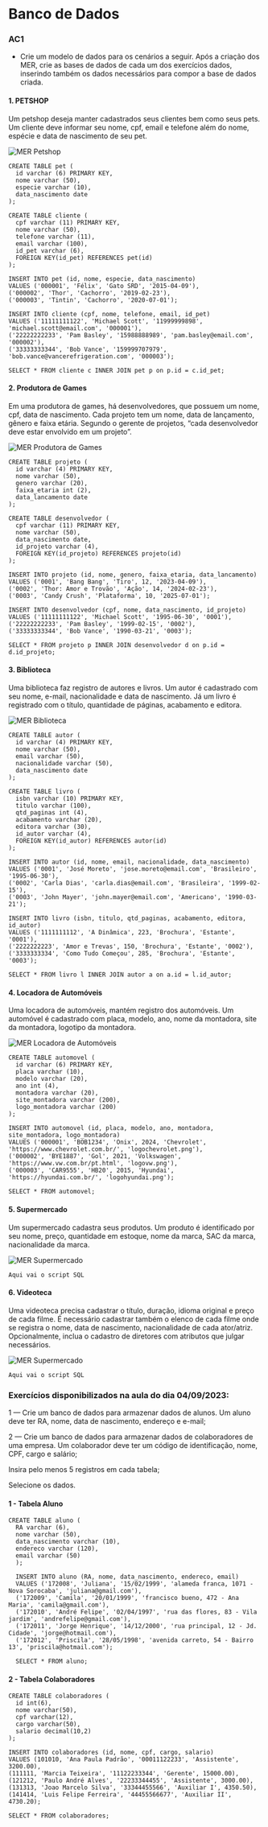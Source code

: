 # Banco de Dados

### AC1
- Crie um modelo de dados para os cenários a seguir. Após a criação dos MER, crie as bases de dados de cada um dos exercícios dados, inserindo também os dados necessários para compor a base de dados criada.


#### 1. PETSHOP
Um petshop deseja manter cadastrados seus clientes bem como seus pets. Um cliente deve informar seu nome, cpf, email e telefone além do nome, espécie e data de nascimento de seu pet.

![MER Petshop](img_MER/MER_petshop.png)

```
CREATE TABLE pet (
  id varchar (6) PRIMARY KEY,
  nome varchar (50),
  especie varchar (10),
  data_nascimento date
);
  
CREATE TABLE cliente (
  cpf varchar (11) PRIMARY KEY,
  nome varchar (50),
  telefone varchar (11),
  email varchar (100),
  id_pet varchar (6),
  FOREIGN KEY(id_pet) REFERENCES pet(id)
);
  
INSERT INTO pet (id, nome, especie, data_nascimento) 
VALUES ('000001', 'Félix', 'Gato SRD', '2015-04-09'),
('000002', 'Thor', 'Cachorro', '2019-02-23'),
('000003', 'Tintin', 'Cachorro', '2020-07-01');
  
INSERT INTO cliente (cpf, nome, telefone, email, id_pet) 
VALUES ('11111111122', 'Michael Scott', '11999999898', 'michael.scott@email.com', '000001'),
('22222222233', 'Pam Basley', '15988888989', 'pam.basley@email.com', '000002'),
('33333333344', 'Bob Vance', '159999707979', 'bob.vance@vancerefrigeration.com', '000003');
  
SELECT * FROM cliente c INNER JOIN pet p on p.id = c.id_pet;
```

#### 2. Produtora de Games
Em uma produtora de games, há desenvolvedores, que possuem um nome, cpf, data de nascimento. Cada projeto tem um nome, data de lançamento, gênero e faixa etária. Segundo o gerente de projetos, “cada desenvolvedor deve estar envolvido em um projeto”.

![MER Produtora de Games](img_MER/MER_produtora_games.png)

```
CREATE TABLE projeto (
  id varchar (4) PRIMARY KEY,
  nome varchar (50),
  genero varchar (20),
  faixa_etaria int (2),
  data_lancamento date
);

CREATE TABLE desenvolvedor (
  cpf varchar (11) PRIMARY KEY,
  nome varchar (50),
  data_nascimento date,
  id_projeto varchar (4),
  FOREIGN KEY(id_projeto) REFERENCES projeto(id)
);
  
INSERT INTO projeto (id, nome, genero, faixa_etaria, data_lancamento) 
VALUES ('0001', 'Bang Bang', 'Tiro', 12, '2023-04-09'),
('0002', 'Thor: Amor e Trovão', 'Ação', 14, '2024-02-23'),
('0003', 'Candy Crush', 'Plataforma', 10, '2025-07-01');
  
INSERT INTO desenvolvedor (cpf, nome, data_nascimento, id_projeto) 
VALUES ('11111111122', 'Michael Scott', '1995-06-30', '0001'),
('22222222233', 'Pam Basley', '1999-02-15', '0002'),
('33333333344', 'Bob Vance', '1990-03-21', '0003');
  
SELECT * FROM projeto p INNER JOIN desenvolvedor d on p.id = d.id_projeto;
```

#### 3. Biblioteca
Uma biblioteca faz registro de autores e livros. Um autor é cadastrado com seu nome, e-mail, nacionalidade e data de nascimento. Já um livro é registrado com o título, quantidade de páginas, acabamento e editora.

![MER Biblioteca](img_MER/MER_biblioteca.png)

```
CREATE TABLE autor (
  id varchar (4) PRIMARY KEY,
  nome varchar (50),
  email varchar (50),
  nacionalidade varchar (50),
  data_nascimento date
);

CREATE TABLE livro (
  isbn varchar (10) PRIMARY KEY,
  titulo varchar (100),
  qtd_paginas int (4),
  acabamento varchar (20),
  editora varchar (30),
  id_autor varchar (4),
  FOREIGN KEY(id_autor) REFERENCES autor(id)
);
  
INSERT INTO autor (id, nome, email, nacionalidade, data_nascimento) 
VALUES ('0001', 'José Moreto', 'jose.moreto@email.com', 'Brasileiro', '1995-06-30'),
('0002', 'Carla Dias', 'carla.dias@email.com', 'Brasileira', '1999-02-15'),
('0003', 'John Mayer', 'john.mayer@email.com', 'Americano', '1990-03-21');
  
INSERT INTO livro (isbn, titulo, qtd_paginas, acabamento, editora, id_autor) 
VALUES ('1111111112', 'A Dinâmica', 223, 'Brochura', 'Estante', '0001'),
('2222222223', 'Amor e Trevas', 150, 'Brochura', 'Estante', '0002'),
('3333333334', 'Como Tudo Começou', 285, 'Brochura', 'Estante', '0003');
  
SELECT * FROM livro l INNER JOIN autor a on a.id = l.id_autor;
```

#### 4. Locadora de Automóveis
Uma locadora de automóveis, mantém registro dos automóveis. Um automóvel é cadastrado com placa, modelo, ano, nome da montadora, site da montadora,  logotipo da montadora.

![MER Locadora de Automóveis](img_MER/MER_locadora_automoveis.png)

```
CREATE TABLE automovel (
  id varchar (6) PRIMARY KEY,
  placa varchar (10),
  modelo varchar (20),
  ano int (4),
  montadora varchar (20),
  site_montadora varchar (200),
  logo_montadora varchar (200)
);
  
INSERT INTO automovel (id, placa, modelo, ano, montadora, site_montadora, logo_montadora) 
VALUES ('000001', 'BOB1234', 'Onix', 2024, 'Chevrolet', 'https://www.chevrolet.com.br/', 'logochevrolet.png'),
('000002', 'BYE1887', 'Gol', 2021, 'Volkswagen', 'https://www.vw.com.br/pt.html', 'logovw.png'),
('000003', 'CAR9555', 'HB20', 2015, 'Hyundai', 'https://hyundai.com.br/', 'logohyundai.png');
  
SELECT * FROM automovel;
```

#### 5. Supermercado
Um supermercado cadastra seus produtos. Um produto é identificado por seu nome, preço, quantidade em estoque, nome da marca, SAC da marca, nacionalidade da marca.

![MER Supermercado](img_MER/MER_supermercado.png)

` Aqui vai o script SQL ` 

#### 6. Videoteca
Uma videoteca precisa cadastrar o título, duração, idioma original e preço de cada filme. É necessário cadastrar também o elenco de cada filme onde se registra o nome, data de nascimento, nacionalidade de cada ator/atriz. Opcionalmente, inclua o cadastro de diretores com atributos que julgar necessários.

![MER Supermercado](img_MER/MER_videoteca.png)

` Aqui vai o script SQL ` 

### Exercícios disponibilizados na aula do dia 04/09/2023:

1 — Crie um banco de dados para armazenar dados de alunos. Um aluno deve ter RA, nome, data de nascimento, endereço e e-mail;

2 — Crie um banco de dados para armazenar dados de colaboradores de uma empresa. Um colaborador deve ter um código de identificação, nome, CPF, cargo e salário;

Insira pelo menos 5 registros em cada tabela;

Selecione os dados.

#### 1 - Tabela Aluno

```
CREATE TABLE aluno (
  RA varchar (6),
  nome varchar (50),
  data_nascimento varchar (10),
  endereco varchar (120),
  email varchar (50)
  );
  
  INSERT INTO aluno (RA, nome, data_nascimento, endereco, email) 
  VALUES ('172008', 'Juliana', '15/02/1999', 'alameda franca, 1071 - Nova Sorocaba', 'juliana@gmail.com'),
  ('172009', 'Camila', '20/01/1999', 'francisco bueno, 472 - Ana Maria', 'camila@gmail.com'),
  ('172010', 'André Felipe', '02/04/1997', 'rua das flores, 83 - Vila jardim', 'andrefelipe@gmail.com'),
  ('172011', 'Jorge Henrique', '14/12/2000', 'rua principal, 12 - Jd. Cidade', 'jorge@hotmail.com'),
  ('172012', 'Priscila', '28/05/1998', 'avenida carreto, 54 - Bairro 13', 'priscila@hotmail.com');
  
  SELECT * FROM aluno;
  ```

#### 2 - Tabela Colaboradores

```
CREATE TABLE colaboradores (
  id int(6),
  nome varchar(50),
  cpf varchar(12),
  cargo varchar(50),
  salario decimal(10,2)
);

INSERT INTO colaboradores (id, nome, cpf, cargo, salario)
VALUES (101010, 'Ana Paula Padrão', '00011122233', 'Assistente', 3200.00),
(111111, 'Marcia Teixeira', '11122233344', 'Gerente', 15000.00),
(121212, 'Paulo André Alves', '22233344455', 'Assistente', 3000.00),
(131313, 'Joao Marcelo Silva', '33344455566', 'Auxiliar I', 4350.50),
(141414, 'Luis Felipe Ferreira', '44455566677', 'Auxiliar II', 4730.20);

SELECT * FROM colaboradores;
```
